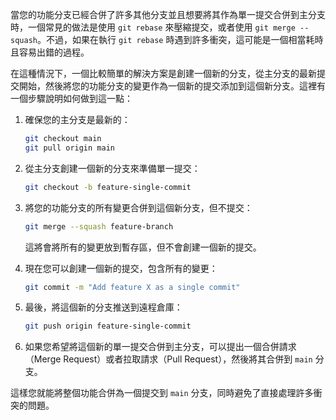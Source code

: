 
當您的功能分支已經合併了許多其他分支並且想要將其作為單一提交合併到主分支時，一個常見的做法是使用 `git rebase` 來壓縮提交，或者使用 `git merge --squash`。不過，如果在執行 `git rebase` 時遇到許多衝突，這可能是一個相當耗時且容易出錯的過程。

在這種情況下，一個比較簡單的解決方案是創建一個新的分支，從主分支的最新提交開始，然後將您的功能分支的變更作為一個新的提交添加到這個新分支。這裡有一個步驟說明如何做到這一點：

1. 確保您的主分支是最新的：
   ```sh
   git checkout main
   git pull origin main
   ```

2. 從主分支創建一個新的分支來準備單一提交：
   ```sh
   git checkout -b feature-single-commit
   ```

3. 將您的功能分支的所有變更合併到這個新分支，但不提交：
   ```sh
   git merge --squash feature-branch
   ```

   這將會將所有的變更放到暫存區，但不會創建一個新的提交。

4. 現在您可以創建一個新的提交，包含所有的變更：
   ```sh
   git commit -m "Add feature X as a single commit"
   ```

5. 最後，將這個新的分支推送到遠程倉庫：
   ```sh
   git push origin feature-single-commit
   ```

6. 如果您希望將這個新的單一提交合併到主分支，可以提出一個合併請求（Merge Request）或者拉取請求（Pull Request），然後將其合併到 `main` 分支。

這樣您就能將整個功能合併為一個提交到 `main` 分支，同時避免了直接處理許多衝突的問題。